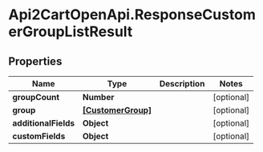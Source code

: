 # Api2CartOpenApi.ResponseCustomerGroupListResult

## Properties

Name | Type | Description | Notes
------------ | ------------- | ------------- | -------------
**groupCount** | **Number** |  | [optional] 
**group** | [**[CustomerGroup]**](CustomerGroup.md) |  | [optional] 
**additionalFields** | **Object** |  | [optional] 
**customFields** | **Object** |  | [optional] 


